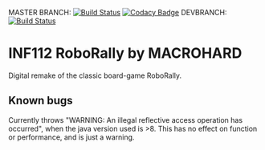 MASTER BRANCH: [![Build Status](https://travis-ci.com/inf112-v20/Macrohard.svg?branch=master)](https://travis-ci.com/inf112-v20/Macrohard)
[![Codacy Badge](https://api.codacy.com/project/badge/Grade/57e91af805484fb6884c8b121e1843fd)](https://www.codacy.com/gh/inf112-v20/Macrohard?utm_source=github.com&amp;utm_medium=referral&amp;utm_content=inf112-v20/Macrohard&amp;utm_campaign=Badge_Grade)
DEVBRANCH: [![Build Status](https://travis-ci.com/inf112-v20/Macrohard.svg?branch=devbranch)](https://travis-ci.com/inf112-v20/Macrohard)
# INF112 RoboRally by MACROHARD
Digital remake of the classic board-game RoboRally.


## Known bugs
Currently throws "WARNING: An illegal reflective access operation has occurred", 
when the java version used is >8. This has no effect on function or performance, and is just a warning.


